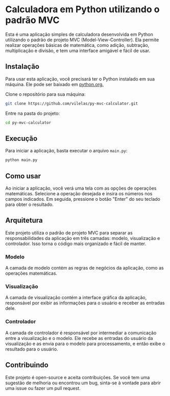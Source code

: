 # Calculadora em Python utilizando o padrão MVC

Esta é uma aplicação simples de calculadora desenvolvida em Python utilizando o padrão de projeto MVC (Model-View-Controller). Ela permite realizar operações básicas de matemática, como adição, subtração, multiplicação e divisão, e tem uma interface amigável e fácil de usar.

## Instalação

Para usar esta aplicação, você precisará ter o Python instalado em sua máquina. Ele pode ser baixado em [python.org.](https://www.python.org/)

Clone o repositório para sua máquina:

```bash
git clone https://github.com/vilelas/py-mvc-calculator.git
```

Entre na pasta do projeto:

```bash
cd py-mvc-calculator
```

## Execução

Para iniciar a aplicação, basta executar o arquivo `main.py`:

```bash
python main.py
```

## Como usar

Ao iniciar a aplicação, você verá uma tela com as opções de operações matemáticas. Selecione a operação desejada e insira os números nos campos indicados. Em seguida, pressione o botão "Enter" do seu teclado para obter o resultado.

## Arquitetura

Este projeto utiliza o padrão de projeto MVC para separar as responsabilidades da aplicação em três camadas: modelo, visualização e controlador. Isso torna o código mais organizado e fácil de manter.

### Modelo

A camada de modelo contém as regras de negócios da aplicação, como as operações matemáticas.

### Visualização

A camada de visualização contém a interface gráfica da aplicação, responsável por exibir as informações para o usuário e receber as entradas dele.

### Controlador

A camada de controlador é responsável por intermediar a comunicação entre a visualização e o modelo. Ele recebe as entradas do usuário da visualização e as envia para o modelo para processamento, e então exibe o resultado para o usuário.

## Contribuindo

Este projeto é open-source e aceita contribuições. Se você tem uma sugestão de melhoria ou encontrou um bug, sinta-se à vontade para abrir uma issue ou fazer um pull request.